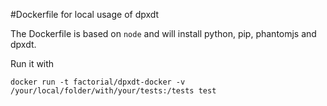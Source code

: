 #Dockerfile for local usage of dpxdt

The Dockerfile is based on `node` and will install python, pip, phantomjs and dpxdt.

Run it with

```
docker run -t factorial/dpxdt-docker -v /your/local/folder/with/your/tests:/tests test
```
